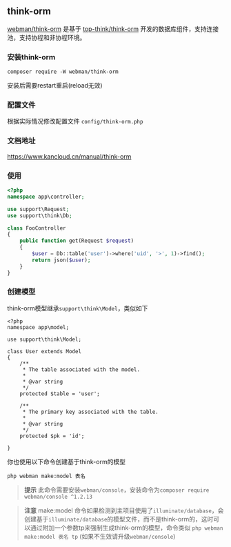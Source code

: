 ## think-orm

[webman/think-orm](https://github.com/webman-php/think-orm) 是基于 [top-think/think-orm](https://github.com/top-think/think-orm) 开发的数据库组件，支持连接池，支持协程和非协程环境。

### 安装think-orm

`composer require -W webman/think-orm`

安装后需要restart重启(reload无效)

### 配置文件
根据实际情况修改配置文件 `config/think-orm.php`

### 文档地址
https://www.kancloud.cn/manual/think-orm

### 使用

```php
<?php
namespace app\controller;

use support\Request;
use support\think\Db;

class FooController
{
    public function get(Request $request)
    {
        $user = Db::table('user')->where('uid', '>', 1)->find();
        return json($user);
    }
}
```

### 创建模型

think-orm模型继承`support\think\Model`，类似如下
```
<?php
namespace app\model;

use support\think\Model;

class User extends Model
{
    /**
     * The table associated with the model.
     *
     * @var string
     */
    protected $table = 'user';

    /**
     * The primary key associated with the table.
     *
     * @var string
     */
    protected $pk = 'id';

}
```

你也使用以下命令创建基于think-orm的模型
```
php webman make:model 表名
```

> **提示**
> 此命令需要安装`webman/console`，安装命令为`composer require webman/console ^1.2.13`

> **注意**
> make:model 命令如果检测到主项目使用了`illuminate/database`，会创建基于`illuminate/database`的模型文件，而不是think-orm的，这时可以通过附加一个参数tp来强制生成think-orm的模型，命令类似 `php webman make:model 表名 tp` (如果不生效请升级`webman/console`)


